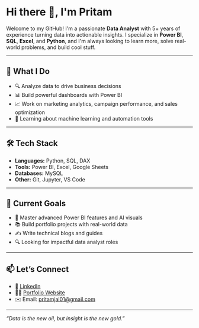 # Hi there 👋, I'm Pritam

Welcome to my GitHub! I'm a passionate **Data Analyst** with 5+ years of experience turning data into actionable insights. I specialize in **Power BI**, **SQL**, **Excel**, and **Python**, and I'm always looking to learn more, solve real-world problems, and build cool stuff.

---

## 💼 What I Do

- 🔍 Analyze data to drive business decisions
- 📊 Build powerful dashboards with Power BI
- 📈 Work on marketing analytics, campaign performance, and sales optimization
- 🤖 Learning about machine learning and automation tools

---

## 🛠️ Tech Stack

- **Languages:** Python, SQL, DAX
- **Tools:** Power BI, Excel, Google Sheets
- **Databases:** MySQL
- **Other:** Git, Jupyter, VS Code

---

## 📌 Current Goals

- 🌱 Master advanced Power BI features and AI visuals
- 📚 Build portfolio projects with real-world data
- ✍️ Write technical blogs and guides
- 🔍 Looking for impactful data analyst roles

---

## 📫 Let’s Connect

- 💼 [LinkedIn](https://www.linkedin.com/in/pritamjal/)
- 🧑‍💻 [Portfolio Website](https://prtmjal.github.io/portfolio/)
- ✉️ Email: pritamjal01@gmail.com

---
*“Data is the new oil, but insight is the new gold.”*
